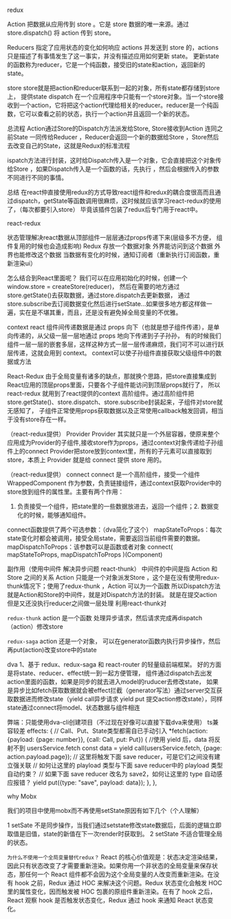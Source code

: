 redux


Action 把数据从应用传到 store 。它是 store 数据的唯一来源。通过 store.dispatch() 将 action 传到 store。


Reducers 
指定了应用状态的变化如何响应 actions 并发送到 store 的，actions 只是描述了有事情发生了这一事实，并没有描述应用如何更新 state。
更新state的函数称为reducer，它是一个纯函数，接受旧的state和action，返回新的state。


store
store就是把action和reducer联系到一起的对象，所有state都存储到store上， 提供state dispatch
在一个应用程序中只能有一个store对象。当一个store接收到一个action，它将把这个action代理给相关的reducer。reducer是一个纯函数，它可以查看之前的状态，执行一个action并且返回一个新的状态。

总流程
Action通过Store的Dispatch方法派发给Store, Store接收到Action 连同之前State 一同传给Reducer ，Reducer会返回一个新的数据给Store ，Store然后去改变自己的State，这就是Redux的标准流程


ispatch方法进行封装，这时给Dispatch传入是一个对象，它会直接把这个对象传给Store ，如果Dispatch传入是一个函数的话，先执行 ，然后会根据传入的参数不同进行不同的事情。

总结 在react仲直接使用redux的方式导致react组件和redux的耦合度很高而且通过dispatch，getState等函数调用很麻烦，这时候就应该学习react-redux的使用了，（每次都要引入store）
毕竟该插件包装了redux后专门用于react中。







react-redux

状态管理解决react数据从顶部组件一层层通过props传递下来(层级多不方便， 组件复用的时候也会造成影响)
Redux
存放一个数据对象
外界能访问到这个数据
外界也能修改这个数据
当数据有变化的时候，通知订阅者（重新执行订阅函数，重新渲染ui）

怎么结合到React里面呢？ 我们可以在应用初始化的时候，创建一个window.store = createStore(reducer)，
然后在需要的地方通过store.getState()去获取数据，通过store.dispatch去更新数据，
通过store.subscribe去订阅数据变化然后进行setState...如果很多地方都这样做一遍，实在是不堪其重，而且，还是没有避免掉全局变量的不优雅。


context
react 组件间传递数据是通过 props 向下（也就是想子组件传递），是单向传递的，从父级一层一层地通过 props 地向下传递到子子孙孙，
有的时候我们组件一层一层的嵌套多层，这样这种方式一层一层传递麻烦，我们可不可以进行跃层传递，这就会用到 context。
context可以使子孙组件直接获取父级组件中的数据或方法


React-Redux
由于全局变量有诸多的缺点，那就换个思路，把store直接集成到React应用的顶层props里面，只要各个子组件能访问到顶层props就行了， 所以react-redux 就用到了react提供的context 
高阶组件。通过高阶组件把store.getState()、store.dispatch、store.subscribe封装起来，子组件对store就无感知了，
子组件正常使用props获取数据以及正常使用callback触发回调，相当于没有store存在一样。


（react-redux提供）
Provider
Provider 其实就只是一个外层容器，使原来整个应用成为Provider的子组件,接收store作为props，通过context对象传递给子孙组件上的connect
Provider把store放到context里，所有的子元素可以直接取到store，本质上 Provider 就是给 connect 提供 store 用的。

（react-redux提供）
connect
connect 是一个高阶组件，接受一个组件 WrappedComponent 作为参数，负责链接组件，通过context获取Provider中的store放到组件的属性里。主要有两个作用：
1. 负责接受一个组件，把state里的一些数据放进去，返回一个组件；2. 数据变化的时候，能够通知组件。

connect函数提供了两个可选参数：（dva简化了这个）
mapStateToProps：每次state变化时都会被调用，接受全局state，需要返回当前组件需要的数据。
mapDispatchToProps：该参数可以是函数或者对象
connect(
  mapStateToProps,
  mapDispatchToProps
)(Component)



副作用（使用中间件 解决异步问题 react-thunk）
中间件的中间是指 Action 和 Store 之间的关系
Action 只能是一个对象派发Store ，这个是在没有使用redux-thunk情况下；使用了redux-thunk ，Action 可以为一个函数 所以Dispatch方法就是Action和Store的中间件，就是对Dispatch方法的封装。
就是在提交action 但是又还没执行reducer之间做一层处理
利用react-thunk对


`redux-thunk`
action 是一个函数 处理异步请求，然后请求完成再dispatch（action）修改store


`redux-saga`
action 还是一个对象， 可以在generator函数内执行异步操作，然后再put(action)改变store中的state



dva 
1、基于 redux、redux-saga 和 react-router 的轻量级前端框架。
好的方面是将state、reducer、effect统一到一起方便管理，
组件通过dispatch去出发action里面的函数，如果是同步的就去进入model的ruducer去修改state，
如果是异步比如fetch获取数据就会被effect拦截（generator写法）通过server交互获取数据进而修改state（yield call异步请求  yield put 提交action修改state），同样state通过connect将model、状态数据与组件相连

弊端：只能使用dva-cli创建项目（不过现在好像可以直接下载dva来使用）
ts兼容较差
effects: {
    // Call、Put、State类型都需自已手动引入
    *fetch(action: {payload: {page: number}}, {call: Call, put: Put}) {
      //使用 yield 后，data 将反射不到 usersService.fetch
      const data = yield call(usersService.fetch, {page: action.payload.page});
      // 这里将触发下面 save reducer，可是它们之间没有建立强关联
      // 如何让这里的 playload 类型与下面 save reducer中的 playload 类型自动约束？
      // 如果下面 save reducer 改名为 save2，如何让这里的 type 自动感应报错？
      yield put({type: "save", payload: data});
    },
  },







why Mobx

我们的项目中使用mobx而不再使用setState原因有如下几个（个人理解）

1 setSate 不是同步操作，当我们通过setstate修改state数据后，后面的逻辑立即取值是旧值，state的新值在下一次render时获取到。
2 setState 不适合管理全局的状态。








`为什么不使用一个全局变量替代redux？`
React 的核心价值观是：状态决定渲染结果，因此只有状态改变了才需要重新渲染。如果你用一个非状态的全局变量来保存状态，那任何一个 React 组件都不会因为这个全局变量的人改变而重新渲染。在没有 hook 之前，Redux 通过 HOC 来解决这个问题。Redux 状态变化会触发 HOC 里的属性变化，因而触发被 HOC 包裹的原组件重新渲染。在有了 hook 之后，React 观察 hook 是否触发状态变化，Redux 通过 hook 来通知 React 状态变化。